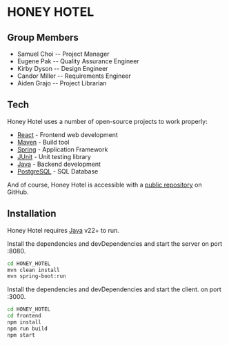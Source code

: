 # HONEY HOTEL

## Group Members

- Samuel Choi
-- Project Manager  
- Eugene Pak
-- Quality Assurance Engineer
- Kirby Dyson
-- Design Engineer
- Candor Miller
-- Requirements Engineer
- Aiden Grajo
-- Project Librarian

## Tech

Honey Hotel uses a number of open-source projects to work properly:

- [React] - Frontend web development
- [Maven] - Build tool
- [Spring] - Application Framework
- [JUnit] - Unit testing library
- [Java] - Backend development
- [PostgreSQL] - SQL Database

And of course, Honey Hotel is accessible with a [public repository][dill]
 on GitHub.

## Installation

Honey Hotel requires [Java](https://www.java.com/en/) v22+ to run.

Install the dependencies and devDependencies and start the server on port :8080.

```sh
cd HONEY_HOTEL
mvn clean install
mvn spring-boot:run
```

Install the dependencies and devDependencies and start the client. on port :3000.
```sh
cd HONEY_HOTEL
cd frontend
npm install
npm run build
npm start
```



[//]: #
   [dill]: <https://github.com/samuelchoi0522/HONEY_HOTEL>
   [git-repo-url]: <https://github.com/samuelchoi0522/HONEY_HOTEL.git>
   [React]: <https://react.dev/>
   [Maven]: <https://maven.apache.org/>
   [Spring]: <https://spring.io/>
   [JUnit]: <https://junit.org/junit5/>
   [Java]: <https://www.java.com/en/>
   [PostgreSQL]: <https://www.postgresql.org/>
